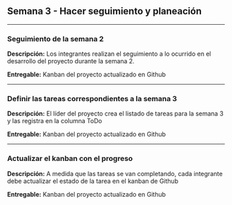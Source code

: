 ## Semana 3 - Hacer seguimiento y planeación

---

### Seguimiento de la semana 2

**Descripción:** Los integrantes realizan el seguimiento a lo ocurrido en el desarrollo del proyecto durante la semana 2.

**Entregable:** Kanban del proyecto actualizado en Github

---

### Definir las tareas correspondientes a la semana 3

**Descripción:** El líder del proyecto crea el listado de tareas para la semana 3 y las registra en la columna ToDo

**Entregable:** Kanban del proyecto actualizado en Github

---

### Actualizar el kanban con el progreso

**Descripción:** A medida que las tareas se van completando, cada integrante debe actualizar el estado de la tarea en el kanban de Github

**Entregable:** Kanban del proyecto actualizado en Github
